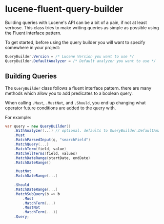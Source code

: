 # lucene-fluent-query-builder

Building queries with Lucene's API can be a bit of a pain, if not at least verbose. This class tries to make writing queries as simple as possible using the Fluent interface pattern.


To get started, before using the query builder you will want to specify somewhere in your project:

```csharp
QueryBuilder.Version = /* Lucene Version you want to use */
QueryBuilder.DefaultAnalyzer = /* Default analyzer you want to use */
```



## Building Queries

The `QueryBuilder` class follows a fluent interface pattern. there are many methods which allow you to add predicates to a boolean query.

When calling `.Must`, `.MustNot`, and `.Should`, you end up changing what operator future conditions are added to the query with.

For example: 

```csharp
var query = new QueryBuilder()
	.WithAnalyzer(...) // optional. defaults to QueryBuilder.DefaultAnalyzer
	.Must
	.MatchParsedInput(q, "searchField")
	.MatchQuery(...)
	.MatchTerm(field, value)
	.MatchAllTerms(field, values)
	.MatchDateRange(startDate, endDate)
	.MatchDateRange()

	.MustNot
	.MatchDateRange(...)
	
	.Should
	.MatchDateRange(...)
	.MatchSubQuery(b => b
		.Must
		.MatchTerm(...)
		.MustNot
		.MatchTerm(...))
	.Query;
```

